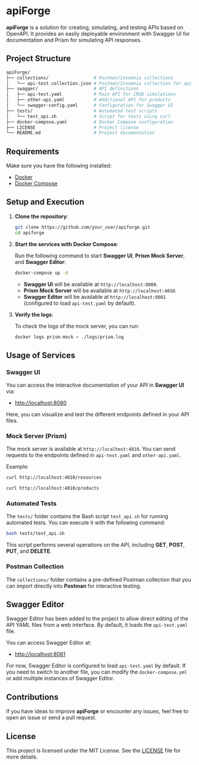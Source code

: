 
# apiForge

**apiForge** is a solution for creating, simulating, and testing APIs based on OpenAPI. It provides an easily deployable environment with Swagger UI for documentation and Prism for simulating API responses.

## Project Structure

```bash
apiForge/
├── collections/                 # Postman/Insomnia collections
│   └── api-test.collection.json # Postman/Insomnia collection for api-test.yaml
├── swagger/                     # API definitions
│   ├── api-test.yaml            # Main API for CRUD simulations
│   ├── other-api.yaml           # Additional API for products
│   └── swagger-config.yaml      # Configuration for Swagger UI
├── tests/                       # Automated test scripts
│   └── test_api.sh              # Script for tests using curl
├── docker-compose.yaml          # Docker Compose configuration
├── LICENSE                      # Project license
└── README.md                    # Project documentation
```

## Requirements

Make sure you have the following installed:

- [Docker](https://docs.docker.com/get-docker/)
- [Docker Compose](https://docs.docker.com/compose/install/)

## Setup and Execution

1. **Clone the repository**:

   ```bash
   git clone https://github.com/your_user/apiforge.git
   cd apiforge
   ```

2. **Start the services with Docker Compose**:

   Run the following command to start **Swagger UI**, **Prism Mock Server**, and **Swagger Editor**:

   ```bash
   docker-compose up -d
   ```

   - **Swagger UI** will be available at `http://localhost:8080`.
   - **Prism Mock Server** will be available at `http://localhost:4010`.
   - **Swagger Editor** will be available at `http://localhost:8081` (configured to load `api-test.yaml` by default).

3. **Verify the logs**:

   To check the logs of the mock server, you can run:

   ```bash
   docker logs prism-mock > ./logs/prism.log
   ```

## Usage of Services

### Swagger UI

You can access the interactive documentation of your API in **Swagger UI** via:

- [http://localhost:8080](http://localhost:8080)

Here, you can visualize and test the different endpoints defined in your API files.

### Mock Server (Prism)

The mock server is available at `http://localhost:4010`. You can send requests to the endpoints defined in `api-test.yaml` and `other-api.yaml`.

Example:

```bash
curl http://localhost:4010/resources
```

```bash
curl http://localhost:4010/products
```

### Automated Tests

The `tests/` folder contains the Bash script `test_api.sh` for running automated tests. You can execute it with the following command:

```bash
bash tests/test_api.sh
```

This script performs several operations on the API, including **GET**, **POST**, **PUT**, and **DELETE**.

### Postman Collection

The `collections/` folder contains a pre-defined Postman collection that you can import directly into **Postman** for interactive testing.

## Swagger Editor

Swagger Editor has been added to the project to allow direct editing of the API YAML files from a web interface. By default, it loads the `api-test.yaml` file.

You can access Swagger Editor at:

- [http://localhost:8081](http://localhost:8081)

For now, Swagger Editor is configured to load `api-test.yaml` by default. If you need to switch to another file, you can modify the `docker-compose.yml` or add multiple instances of Swagger Editor.

## Contributions

If you have ideas to improve **apiForge** or encounter any issues, feel free to open an issue or send a pull request.

## License

This project is licensed under the MIT License. See the [LICENSE](LICENSE) file for more details.
